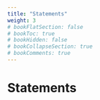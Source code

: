 ```yaml
---
title: "Statements"
weight: 3
# bookFlatSection: false
# bookToc: true
# bookHidden: false
# bookCollapseSection: true
# bookComments: true
---
```


# Statements

